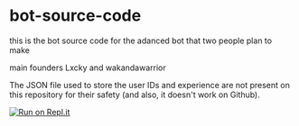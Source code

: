 # bot-source-code
this is the bot source code for the adanced bot that two people plan to make 

main founders  Lxcky and wakandawarrior

The JSON file used to store the user IDs and experience are not present on this repository for their safety (and also, it doesn't work on Github).

[![Run on Repl.it](https://repl.it/badge/github/codewarriors1/bot-source-code)](https://repl.it/github/codewarriors1/bot-source-code)
